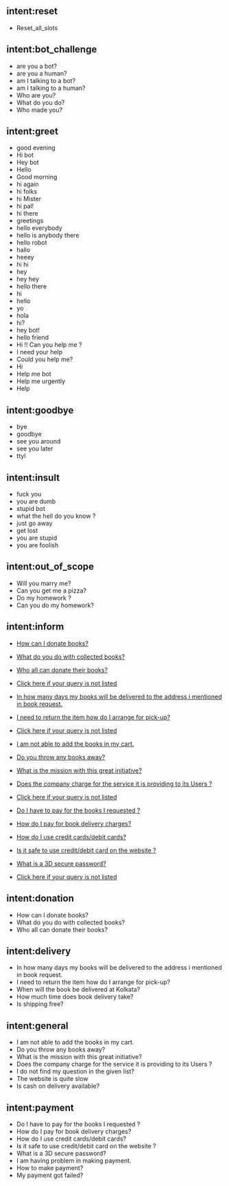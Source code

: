 ## intent:reset
- Reset_all_slots


## intent:bot_challenge
- are you a bot?
- are you a human?
- am I talking to a bot?
- am I talking to a human?
- Who are you?
- What do you do?
- Who made you?


## intent:greet
- good evening
- Hi bot
- Hey bot
- Hello
- Good morning
- hi again
- hi folks
- hi Mister
- hi pal!
- hi there
- greetings
- hello everybody
- hello is anybody there
- hello robot
- hallo
- heeey
- hi hi
- hey
- hey hey
- hello there
- hi
- hello
- yo
- hola
- hi?
- hey bot!
- hello friend
- Hi !! Can you help me ?
- I need your help
- Could you help me?
- Hi
- Help me bot
- Help me urgently
- Help


## intent:goodbye
- bye
- goodbye
- see you around
- see you later
- ttyl


## intent:insult
- fuck you
- you are dumb
- stupid bot
- what the hell do you know ?
- just go away
- get lost
- you are stupid
- you are foolish


## intent:out_of_scope
- Will you marry me?
- Can you get me a pizza?
- Do my homework ?
- Can you do my homework?


## intent:inform
- [How can I donate books?](Donation)
- [What do you do with collected books?](Donation)
- [Who all can donate their books?](Donation)
- [Click here if your query is not listed](Donation)


- [In how many days my books will be delivered to the address i mentioned in book request.](Delivery)
- [I need to return the item how do I arrange for pick-up?](Delivery)
- [Click here if your query is not listed](Delivery)


- [I am not able to add the  books in my cart.](General)
- [Do you throw any books away?](General)
- [What is the mission with this great initiative?](General)
- [Does the company charge for the service it is providing to its Users ?](General)
- [Click here if your query is not listed](General)


- [Do I have to pay for the books I requested ?](Payment)
- [How do I pay for book delivery charges?](Payment)
- [How do I use credit cards/debit cards?](Payment)
- [Is it safe to use credit/debit card on the website ?](Payment)
- [What is a 3D secure password?](Payment)
- [Click here if your query is not listed](Payment)


## intent:donation
- How can I donate books?
- What do you do with collected books?
- Who all can donate their books?


## intent:delivery
- In how many days my books will be delivered to the address i mentioned in book request.
- I need to return the item how do I arrange for pick-up?
- When will the book be delivered at Kolkata?
- How much time does book delivery take?
- Is shipping free?


## intent:general
- I am not able to add the  books in my cart.
- Do you throw any books away?
- What is the mission with this great initiative?
- Does the company charge for the service it is providing to its Users ?
- I do not find my question in the given list?
- The website is quite slow
- Is cash on delivery available?


## intent:payment
- Do I have to pay for the books I requested ?
- How do I pay for book delivery charges?
- How do I use credit cards/debit cards?
- Is it safe to use credit/debit card on the website ?
- What is a 3D secure password?
- I am having problem in making payment.
- How to make payment?
- My payment got failed?
